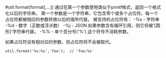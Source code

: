 #util.format(format[,...])
通过在第一个参数使用类似于printf格式，返回一个格式化以后的字符串。
第一个参数是一个字符串，它包含零个或多个占位符。每一个占位符都被相应的参数转换以后的值所代替。
被支持的占位符有：
-%s - 字符串
-%d - 数字（正数或浮点数）
-%j - JSON.如果参数含有循环引用，则它将被'[圆形]'字符串代替。
-%% - 单个百分号('%').这个符号不消耗参数。

如果占位符没有相对应的参数，则占位符将不会被取代。

    util.format('%s:%s','foo');  // 'foo:%s'
